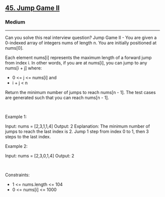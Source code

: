 <h2><a href="https://leetcode.com/problems/jump-game-ii/">45. Jump Game II</a></h2><h3>Medium</h3><hr>Can you solve this real interview question? Jump Game II - You are given a 0-indexed array of integers nums of length n. You are initially positioned at nums[0].

Each element nums[i] represents the maximum length of a forward jump from index i. In other words, if you are at nums[i], you can jump to any nums[i + j] where:

 * 0 <= j <= nums[i] and
 * i + j < n

Return the minimum number of jumps to reach nums[n - 1]. The test cases are generated such that you can reach nums[n - 1].

 

Example 1:


Input: nums = [2,3,1,1,4]
Output: 2
Explanation: The minimum number of jumps to reach the last index is 2. Jump 1 step from index 0 to 1, then 3 steps to the last index.


Example 2:


Input: nums = [2,3,0,1,4]
Output: 2


 

Constraints:

 * 1 <= nums.length <= 104
 * 0 <= nums[i] <= 1000